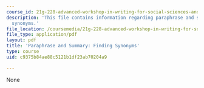 ```yaml
---
course_id: 21g-228-advanced-workshop-in-writing-for-social-sciences-and-architecture-els-spring-2007
description: 'This file contains information regarding paraphrase and summary: Finding
  synonyms.'
file_location: /coursemedia/21g-228-advanced-workshop-in-writing-for-social-sciences-and-architecture-els-spring-2007/c9375b84ae88c5121b1df23ab70204a9_MIT21G.228S07_synonyms.pdf
file_type: application/pdf
layout: pdf
title: 'Paraphrase and Summary: Finding Synonyms'
type: course
uid: c9375b84ae88c5121b1df23ab70204a9

---
```

None